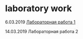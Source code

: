 # laboratory work
6.03.2019 [Лабораторная работа 1](https://github.com/NDanaya/laboratory-work/tree/master/6.03.2019)

14.03.2019 Лабораторная работа 2
